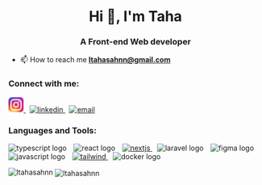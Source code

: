 <h1 align="center">Hi 👋, I'm Taha</h1>
<h3 align="center">A Front-end Web developer</h3>

- 📫 How to reach me **ltahasahnn@gmail.com**

<h3 align="left">Connect with me:</h3>
<p align="left">
  <a href="https://www.instagram.com/ltahasahin/" target="_blank" rel="noreferrer">
    <img src="https://raw.githubusercontent.com/github/explore/06c46459e7947c8a25f72798af696d66e202ac39/topics/instagram/instagram.png" alt="instagram" width="30" height="30" />
  </a>
  &nbsp;
  <a href="https://www.linkedin.com/in/tahasahinn/" target="_blank" rel="noreferrer">
    <img src="https://cdn.jsdelivr.net/gh/devicons/devicon/icons/linkedin/linkedin-original.svg" alt="linkedin" width="30" height="30" />
  </a>
  &nbsp;
  <a href="mailto:ltahasahnn@gmail.com" target="_blank" rel="noreferrer">
    <img src="https://cdn-icons-png.flaticon.com/512/7718/7718904.png" alt="email" width="30" height="30" />
  </a>
</p>


<p align="left">
</p>

<h3 align="left">Languages and Tools:</h3>
<div align="left">
  <img src="https://cdn.jsdelivr.net/gh/devicons/devicon/icons/typescript/typescript-original.svg" height="40" alt="typescript logo"  />
  <img width="6" />
  <img src="https://cdn.jsdelivr.net/gh/devicons/devicon/icons/react/react-original.svg" height="40" alt="react logo"  />
  <img width="6" />
  <a href="https://nextjs.org/" target="_blank" rel="noreferrer"> 
    <img src="https://camo.githubusercontent.com/7e1a83ae71962489858eb27dd7ef620ab637088d9c3f2deb07e72052dee26505/68747470733a2f2f75692d6c69622e636f6d2f626c6f672f77702d636f6e74656e742f75706c6f6164732f323032312f31322f6e6578746a732d626f696c6572706c6174652d6c6f676f2e706e67" alt="nextjs" width="40" height="40"/> 
  </a>
  <img width="6" />
  <img src="https://cdn.jsdelivr.net/gh/devicons/devicon/icons/laravel/laravel-original.svg" height="40" alt="laravel logo"  />
  <img width="6" />
  <img src="https://cdn.jsdelivr.net/gh/devicons/devicon/icons/figma/figma-original.svg" height="40" alt="figma logo"  />
  <img width="6" />
  <img src="https://cdn.jsdelivr.net/gh/devicons/devicon/icons/javascript/javascript-original.svg" height="40" alt="javascript logo"  />
  <img width="6" />
  <a href="https://tailwindcss.com/" target="_blank" rel="noreferrer"> 
    <img src="https://www.vectorlogo.zone/logos/tailwindcss/tailwindcss-icon.svg" alt="tailwind" width="40" height="40"/> 
  </a> 
  <img width="6" />
  <img src="https://cdn.jsdelivr.net/gh/devicons/devicon/icons/docker/docker-original.svg" height="40" alt="docker logo"  />
</div>


<p><img align="left" src="https://github-readme-stats.vercel.app/api/top-langs?username=ltahasahnn&show_icons=true&locale=en&layout=compact" alt="ltahasahnn" /></p>

<p>&nbsp;<img align="center" src="https://github-readme-stats.vercel.app/api?username=ltahasahnn&show_icons=true&locale=en" alt="ltahasahnn" /></p>


